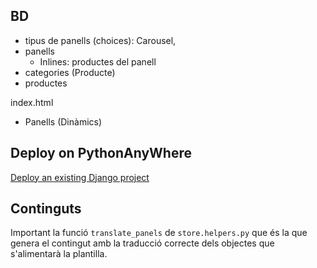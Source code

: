 
## BD
- tipus de panells (choices): Carousel,
- panells
    - Inlines: productes del panell
- categories (Producte)
- productes

index.html
- Panells (Dinàmics)
    
## Deploy on PythonAnyWhere
[Deploy an existing Django project](https://help.pythonanywhere.com/pages/DeployExistingDjangoProject)

## Continguts
Important la funció `translate_panels` de `store.helpers.py` que és la que genera el contingut amb la traducció correcte dels objectes que s'alimentarà la plantilla.